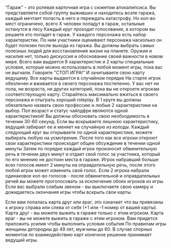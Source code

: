 "Гараж" - это ролевая карточная игра с сюжетом апокалипсиса.
Вы представляете собой группу выживших и находитесь возле гаража, каждый мечтает попасть в него и переждать катастрофу.
Но кол-во мест ограничено, всего X человек попадут в гараж, остальные останутся в лесу
Каждый круг проходит голосование, в котором вы решаете кто попадет в гараж.
У каждого персонажа есть набор характеристик. По ним участники оценивают персонажа насколько он будет полезен после выхода из гаража. Вы должны выбрать самых полезных людей для восстановления жизни на планете. Оружия и насилия нет, только дискуссия и обоснование своей важности в новом мире.
Всего вам выдается 8 характеристик и 2 карты специальные условия, которые можно использовать в любой момент игры, пока вас не выгнали. Говорите "СТОП ИГРА!" И зачитываете свою карту ведущему. Все карты выдаются в случайном порядке
На старте игрок обезличен и вживается в своего персонажа постепенно. У вас нет ни пола, ни возраста, ни других категорий, пока вы не откроете игрокам соответствующую карту. Старайтесь максимально вжиться в своего персонажа и отыграть хороший roleplay.
В 1 круге вы должны обязательно назвать свою профессию и любые 2 характеристики на выбор. Пол возраст и статус чайлдфри являются одной характеристикой! Вы должны обосновать свою необходимость в течении 30-60 секунд. Если вы вскрываете лишнюю характеристику, ведущий забирает ее и меняет на случайную из колоды.
Каждый следующий круг вы открываете по одной характеристике, можете выбирать любую на усмотрение.
После того как все игроки откроют свои характеристики происходит общее обсуждение в течении одной минуты
Затем по порядке каждый игрок произносит обвинительную речь в течении двух минут и отдает свой голос за участника, который по его мнению не достоин места в гараже. 
Игрок набравший больше всех голосов имеет 2 минуты на оправдательную речь, после этого любой игрок может изменить свой голос. Если 2 игрока набрали одинаковое кол-во голосов - после обвинительной и оправдательных речей вы можете проголосовать за исключение обоих игроков из игры.
Если вас выбрали слабым звеном -  вы выключаете свою камеру и дожидаетесь окончания игры чтобы вскрыть свои карты.

Если вам попалась карта друг или враг, это означает что вы привязаны к игроку справа или слева от себя (+1 или -1 номер от вашей карты). Карта друг - вы можете выжить в гараже только с этим игроком. Карта враг - вы не можете выжить в гараже с этим игроком. Вам придется приложить усилия чтобы выполнить условия события
По правилам игры женщины детородны до 49 лет, мужчины до 60.
В случае спорных моментов по взаимодействию карт конечное решение принимает ведущий игры.
